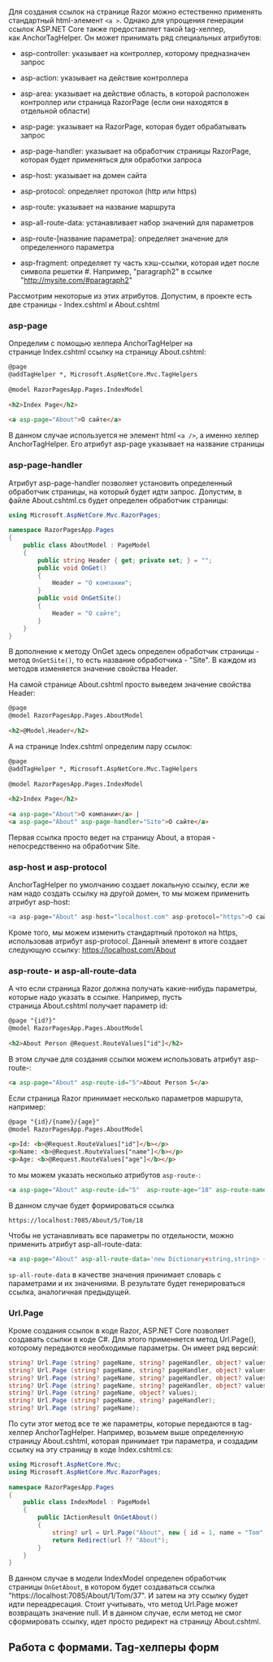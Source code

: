 Для создания ссылок на странице Razor можно естественно применять стандартный html-элемент `<a >`. Однако для упрощения генерации ссылок ASP.NET Core также предоставляет такой tag-хелпер, как AnchorTagHelper. Он может принимать ряд специальных атрибутов:

- asp-controller: указывает на контроллер, которому предназначен запрос
    
- asp-action: указывает на действие контроллера
    
- asp-area: указывает на действие область, в которой расположен контроллер или страница RazorPage (если они находятся в отдельной области)
    
- asp-page: указывает на RazorPage, которая будет обрабатывать запрос
    
- asp-page-handler: указывает на обработчик страницы RazorPage, которая будет применяться для обработки запроса
    
- asp-host: указывает на домен сайта
    
- asp-protocol: определяет протокол (http или https)
    
- asp-route: указывает на название маршрута
    
- asp-all-route-data: устанавливает набор значений для параметров
    
- asp-route-[название параметра]: определяет значение для определенного параметра
    
- asp-fragment: определяет ту часть хэш-ссылки, которая идет после символа решетки #. Например, "paragraph2" в ссылке "http://mysite.com/#paragraph2"
    

Рассмотрим некоторые из этих атрибутов. Допустим, в проекте есть две страницы - Index.cshtml и About.cshtml


### asp-page

Определим с помощью хелпера AnchorTagHelper на странице Index.cshtml ссылку на страницу About.cshtml:

```html
@page 
@addTagHelper *, Microsoft.AspNetCore.Mvc.TagHelpers
 
@model RazorPagesApp.Pages.IndexModel
 
<h2>Index Page</h2>
 
<a asp-page="About">О сайте</a>
```

В данном случае используется не элемент html `<a />`, а именно хелпер AnchorTagHelper. Его атрибут asp-page указывает на название страницы

### asp-page-handler

Атрибут asp-page-handler позволяет установить определенный обработчик страницы, на который будет идти запрос. Допустим, в файле About.cshtml.cs будет определен обработчик страницы:

```cs
using Microsoft.AspNetCore.Mvc.RazorPages;
 
namespace RazorPagesApp.Pages
{
    public class AboutModel : PageModel
    {
        public string Header { get; private set; } = "";
        public void OnGet()
        {
            Header = "О компании";
        }
        public void OnGetSite() 
        {
            Header = "О сайте";
        }
    }
}
```

В дополнение к методу OnGet здесь определен обработчик страницы - метод `OnGetSite()`, то есть название обработчика - "Site". В каждом из методов изменяется значение свойства Header.

На самой странице About.cshtml просто выведем значение свойства Header:

```html
@page
@model RazorPagesApp.Pages.AboutModel
 
<h2>@Model.Header</h2>
```

А на странице Index.cshtml определим пару ссылок:

```html
@page 
@addTagHelper *, Microsoft.AspNetCore.Mvc.TagHelpers
 
@model RazorPagesApp.Pages.IndexModel
 
<h2>Index Page</h2>
 
<a asp-page="About">О компании</a> |
<a asp-page="About" asp-page-handler="Site">О сайте</a>
```

Первая ссылка просто ведет на страницу About, а вторая - непосредственно на обработчик Site.

### asp-host и asp-protocol

AnchorTagHelper по умолчанию создает локальную ссылку, если же нам надо создать ссылку на другой домен, то мы можем применить атрибут asp-host:

```cs
<a asp-page="About" asp-host="localhost.com" asp-protocol="https">О сайте</a>
```

Кроме того, мы можем изменить стандартный протокол на https, использовав атрибут asp-protocol. Данный элемент в итоге создает следующую ссылку: https://localhost.com/About

### asp-route- и asp-all-route-data

А что если страница Razor должна получать какие-нибудь параметры, которые надо указать в ссылке. Например, пусть страница About.cshtml получает параметр id:

```html
@page "{id?}"
@model RazorPagesApp.Pages.AboutModel
 
<h2>About Person @Request.RouteValues["id"]</h2>
```

В этом случае для создания ссылки можем использовать атрибут asp-route-:

```html
<a asp-page="About" asp-route-id="5">About Person 5</a>
```

Если страница Razor принимает несколько параметров маршрута, например:

```html
@page "{id}/{name}/{age}"
@model RazorPagesApp.Pages.AboutModel
 
<p>Id: <b>@Request.RouteValues["id"]</b></p>
<p>Name: <b>@Request.RouteValues["name"]</b></p>
<p>Age: <b>@Request.RouteValues["age"]</b></p>
```

то мы можем указать несколько атрибутов `asp-route-`:

```html
<a asp-page="About" asp-route-id="5"  asp-route-age="18" asp-route-name="Tom">Person 5</a>
```

В данном случае будет формироваться ссылка

```
https://localhost:7085/About/5/Tom/18
```

Чтобы не устанавливать все параметры по отдельности, можно применить атрибут asp-all-route-data:

```html
<a asp-page="About" asp-all-route-data='new Dictionary<string,string> { { "id", "5" }, {"name", "tom" }, { "age", "18" } }' >Person 5</a>
```

`sp-all-route-data` в качестве значения принимает словарь с параметрами и их значениями. В результате будет генерироваться ссылка, аналогичная предыдущей.

### Url.Page

Кроме создания ссылок в коде Razor, ASP.NET Core позволяет создавать ссылки в коде C#. Для этого применяется метод Url.Page(), которому передаются необходимые параметры. Он имеет ряд версий:

```cs
string? Url.Page (string? pageName, string? pageHandler, object? values, string? protocol, string? host, string? fragment);
string? Url.Page (string? pageName, string? pageHandler, object? values, string? protocol, string? host);
string? Url.Page (string? pageName, string? pageHandler, object? values, string? protocol);
string? Url.Page (string? pageName, string? pageHandler, object? values);
string? Url.Page (string? pageName, object? values);
string? Url.Page (string? pageName, string? pageHandler);
string? Url.Page (string? pageName);
```

По сути этот метод все те же параметры, которые передаются в tag-хелпер AnchorTagHelper. Например, возьмем выше определенную страницу About.cshtml, которая принимает три параметра, и создадим ссылку на эту страницу в коде Index.cshtml.cs:

```cs
using Microsoft.AspNetCore.Mvc;
using Microsoft.AspNetCore.Mvc.RazorPages;
 
namespace RazorPagesApp.Pages
{
    public class IndexModel : PageModel
    {
        public IActionResult OnGetAbout()
        {
            string? url = Url.Page("About", new { id = 1, name = "Tom", age = 37 });
            return Redirect(url ?? "About");
        }
    }
}
```

В данном случае в модели IndexModel определен обработчик страницы `OnGetAbout`, в котором будет создаваться ссылка "https://localhost:7085/About/1/Tom/37". И затем на эту ссылку будет идти переадресация. Стоит учитывать, что метод Url.Page может возвращать значение null. И в данном случае, если метод не смог сформировать ссылку, идет просто редирект на страницу About.cshtml.


## Работа с формами. Tag-хелперы форм